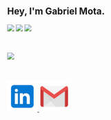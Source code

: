 
 ## Hey, I'm Gabriel Mota. 

<div>

![](http://github-profile-summary-cards.vercel.app/api/cards/profile-details?username=gabrielmota-santos&theme=algolia) 
![](http://github-profile-summary-cards.vercel.app/api/cards/productive-time?username=vn7n24fzkq&theme=algolia&utcOffset=8)
![](http://github-profile-summary-cards.vercel.app/api/cards/repos-per-language?username=gabrielmota-santos&theme=algolia)
##

<div style="display: inline_block"><br/>
<img src="https://skillicons.dev/icons?i=java,spring,python,flask,postgres,mysql,html,css,js,git" width="70%">     
</div><br/>

##

<a href = "https://www.linkedin.com/in/gabriel-mota-589aa5229/">
      <img width="70" src="linkedin.svg">
</a
<a href = "mailto: work.gabrieldeoliveirams@gmail.com">
      <img width="70" src="gmail.svg">
</a>


</div>


